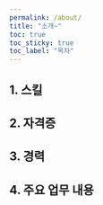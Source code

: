 ```yaml
---
permalink: /about/
title: "소개~"
toc: true
toc_sticky: true
toc_label: "목차"
---
```


## 1. 스킬

## 2. 자격증

## 3. 경력

## 4. 주요 업무 내용
